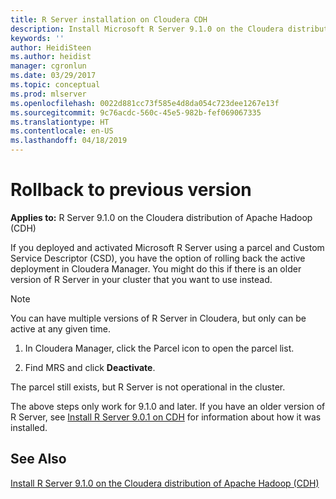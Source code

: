 ```yaml
---
title: R Server installation on Cloudera CDH
description: Install Microsoft R Server 9.1.0 on the Cloudera distribution of Apache Hadoop (CDH).
keywords: ''
author: HeidiSteen
ms.author: heidist
manager: cgronlun
ms.date: 03/29/2017
ms.topic: conceptual
ms.prod: mlserver
ms.openlocfilehash: 0022d881cc73f585e4d8da054c723dee1267e13f
ms.sourcegitcommit: 9c76acdc-560c-45e5-982b-fef069067335
ms.translationtype: HT
ms.contentlocale: en-US
ms.lasthandoff: 04/18/2019
---
```

# <a name="rollback-to-previous-version"></a>Rollback to previous version

**Applies to:** R Server 9.1.0 on the Cloudera distribution of Apache Hadoop (CDH)

If you deployed and activated Microsoft R Server using a parcel and Custom Service Descriptor (CSD), you have the option of rolling back the active deployment in Cloudera Manager. You might do this if there is an older version of R Server in your cluster that you want to use instead.

> [!Note]
> You can have multiple versions of R Server in Cloudera, but only can be active at any given time.

1. In Cloudera Manager, click the Parcel icon to open the parcel list.

2. Find MRS and click **Deactivate**.

The parcel still exists, but R Server is not operational in the cluster.

The above steps only work for 9.1.0 and later. If you have an older version of R Server, see [Install R Server 9.0.1 on CDH](r-server-install-cloudera-901.md) for information about how it was installed.

## <a name="see-also"></a>See Also

[Install R Server 9.1.0 on the Cloudera distribution of Apache Hadoop (CDH)](r-server-install-cloudera.md)
